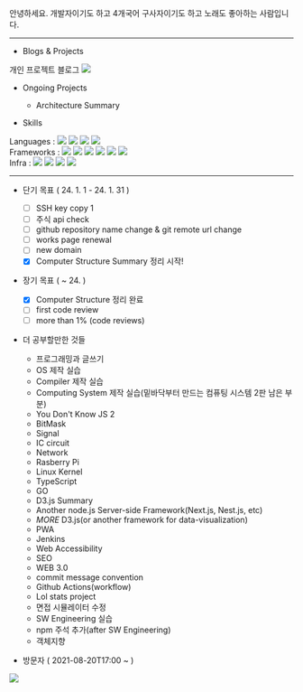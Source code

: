 안녕하세요. 개발자이기도 하고 4개국어 구사자이기도 하고 노래도 좋아하는 사람입니다.

***

- Blogs & Projects

개인 프로젝트 블로그 <a href="https://www.pajaritoprojects.com" rel="noreferrer" target="_blank"><img src="https://img.shields.io/static/v1?label=Blog&message=Pajarito Projects Blog&color=<COLOR>"/></a>
<br>

- Ongoing Projects

  - Architecture Summary

- Skills

Languages : 
<img src="https://img.shields.io/badge/C-A8B9CC?style=flat-square&logo=C&logoColor=white"/>
<img src="https://img.shields.io/badge/Javascript-F7DF1E?style=flat-square&logo=JavaScript&logoColor=white"/>
<img src="https://img.shields.io/badge/HTML5-E34F26?style=flat-square&logo=HTML5&logoColor=white"/>
<img src="https://img.shields.io/badge/CSS3-1572B6?style=flat-square&logo=CSS3&logoColor=white"/>
<br>
Frameworks : 
<img src="https://img.shields.io/badge/EJS-b4ca65?style=flat-square&logoColor=white"/>
<img src="https://img.shields.io/badge/Bootstrap-7952B3?style=flat-square&logo=Bootstrap&logoColor=white"/>
<img src="https://img.shields.io/badge/React-61DAFB?style=flat-square&logo=React&logoColor=white"/>
<img src="https://img.shields.io/badge/Node.js-339933?style=flat-square&logo=Node.js&logoColor=white"/>
<img src="https://img.shields.io/badge/Express-000000?style=flat-square&logo=Express&logoColor=white"/>
<img src="https://img.shields.io/badge/Django-092E20?style=flat-square&logo=Django&logoColor=white"/>
<br>
Infra : 
<img src="https://img.shields.io/badge/Linux-FCC624?style=flat-square&logo=Linux&logoColor=white"/>
<img src="https://img.shields.io/badge/NGINX-009639?style=flat-square&logo=NGINX&logoColor=white"/>
<img src="https://img.shields.io/badge/DigitalOcean-0080FF?style=flat-square&logo=DigitalOcean&logoColor=white"/>
<img src="https://img.shields.io/badge/GithubPages-181717?style=flat-square&logo=GitHub&logoColor=white"/>

***

- 단기 목표 ( 24. 1. 1 - 24. 1. 31 )
  - [ ] SSH key copy 1
  - [ ] 주식 api check
  - [ ] github repository name change & git remote url change
  - [ ] works page renewal
  - [ ] new domain
  - [x] Computer Structure Summary 정리 시작!

- 장기 목표 ( ~ 24. )
  - [x] Computer Structure 정리 완료
  - [ ] first code review
  - [ ] more than 1% (code reviews)

- 더 공부할만한 것들
  - 프로그래밍과 글쓰기
  - OS 제작 실습
  - Compiler 제작 실습
  - Computing System 제작 실습(밑바닥부터 만드는 컴퓨팅 시스템 2판 남은 부분)
  - You Don't Know JS 2
  - BitMask
  - Signal
  - IC circuit
  - Network
  - Rasberry Pi
  - Linux Kernel
  - TypeScript
  - GO
  - D3.js Summary
  - Another node.js Server-side Framework(Next.js, Nest.js, etc)
  - *MORE* D3.js(or another framework for data-visualization)
  - PWA
  - Jenkins
  - Web Accessibility
  - SEO
  - WEB 3.0
  - commit message convention
  - Github Actions(workflow)
  - Lol stats project
  - 면접 시뮬레이터 수정
  - SW Engineering 실습
  - npm 주석 추가(after SW Engineering)
  - 객체지향

- 방문자 ( 2021-08-20T17:00 ~  )

<a href="https://hits.seeyoufarm.com"><img src="https://hits.seeyoufarm.com/api/count/incr/badge.svg?url=https%3A%2F%2Fgithub.com%2FPajaritoMoyqi&count_bg=%2379C83D&title_bg=%23555555&icon=&icon_color=%23E7E7E7&title=hits&edge_flat=false"/></a>